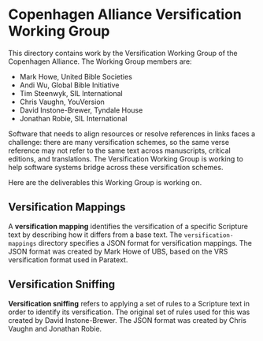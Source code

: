 #  Copenhagen Alliance Versification Working Group

This directory contains work by the Versification Working Group of the Copenhagen Alliance.  The Working Group members are:

- Mark Howe, United Bible Societies
- Andi Wu, Global Bible Initiative
- Tim Steenwyk, SIL International
- Chris Vaughn, YouVersion
- David Instone-Brewer, Tyndale House
- Jonathan Robie, SIL International

Software that needs to align resources or resolve references in links faces a challenge:  there are many versification schemes, so the same verse reference may not refer to the same text across manuscripts, critical editions, and translations.  The Versification Working Group is working to help software systems bridge across these versification schemes.

Here are the deliverables this Working Group is working on.

## Versification Mappings

A **versification mapping** identifies the versification of a specific Scripture text by describing how it differs from a base text. The `versification-mappings` directory specifies a JSON format for versification mappings. The JSON format was created by Mark Howe of UBS, based on the VRS versification format used in Paratext.

## Versification Sniffing

**Versification sniffing** refers to applying a set of rules to a Scripture text in order to identify its versification.  The original set of rules used for this was created by David Instone-Brewer.  The JSON format was created by Chris Vaughn and Jonathan Robie.
